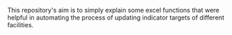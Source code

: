This repository's aim is to simply explain some excel functions that were helpful in automating the process of updating indicator targets of different facilities.
